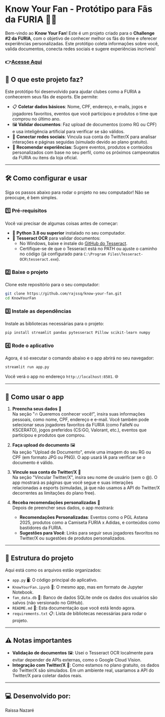 # Know Your Fan - Protótipo para Fãs da FURIA 🐯🔥

Bem-vindo ao **Know Your Fan**! Este é um projeto criado para o **Challenge #2 da FURIA**, com o objetivo de conhecer melhor os fãs do time e oferecer experiências personalizadas. Este protótipo coleta informações sobre você, valida documentos, conecta redes sociais e sugere experiências incríveis!

### 👉[Acesse Aqui](https://furia-487cb4f5168c.herokuapp.com/)

## 🌟 O que este projeto faz?

Este protótipo foi desenvolvido para ajudar clubes como a FURIA a conhecerem seus fãs de esports. Ele permite:

- 📋 **Coletar dados básicos**: Nome, CPF, endereço, e-mails, jogos e jogadores favoritos, eventos que você participou e produtos o time que comprou no último ano.
- 🖼️ **Validar documentos**: Faz upload de documentos (como RG ou CPF) e usa inteligência artificial para verificar se são válidos.
- 📱 **Conectar redes sociais**: Vincula sua conta do Twitter/X para analisar interações e páginas seguidas (simulado devido ao plano gratuito).
- 🎯 **Recomendar experiências**: Sugere eventos, produtos e conteúdos personalizados com base no seu perfil, como os próximos campeonatos da FURIA ou itens da loja oficial.

---

## 🛠️ Como configurar e usar

Siga os passos abaixo para rodar o projeto no seu computador! Não se preocupe, é bem simples.

### 1️⃣ Pré-requisitos

Você vai precisar de algumas coisas antes de começar:

- 🐍 **Python 3.8 ou superior** instalado no seu computador.
- 📖 **Tesseract OCR** para validar documentos:
  - No Windows, baixe e instale do [GitHub do Tesseract](https://github.com/UB-Mannheim/tesseract/wiki).
  - Certifique-se de que o Tesseract está no PATH ou ajuste o caminho no código (já configurado para `C:\Program Files\Tesseract-OCR\tesseract.exe`).

### 2️⃣ Baixe o projeto

Clone este repositório para o seu computador:

```bash
git clone https://github.com/rajssq/know-your-fan.git
cd KnowYourFan
```

### 3️⃣ Instale as dependências

Instale as bibliotecas necessárias para o projeto:

```bash
pip install streamlit pandas pytesseract Pillow scikit-learn numpy
```

### 4️⃣ Rode o aplicativo

Agora, é só executar o comando abaixo e o app abrirá no seu navegador:

```bash
streamlit run app.py
```

Você verá o app no endereço `http://localhost:8501`. 🌐

---

## 📖 Como usar o app

1. **Preencha seus dados** 📝  
   Na seção "🔥 Queremos conhecer você!", insira suas informações pessoais, como nome, CPF, endereço e e-mail. Você também pode selecionar seus jogadores favoritos da FURIA (como FalleN ou KSCERATO), jogos preferidos (CS:GO, Valorant, etc.), eventos que participou e produtos que comprou.

2. **Faça upload do documento** 🖼️  
   Na seção "Upload de Documento", envie uma imagem do seu RG ou CPF (em formato JPG ou PNG). O app usará IA para verificar se o documento é válido.

3. **Vincule sua conta do Twitter/X** 📱  
   Na seção "Vincular Twitter/X", insira seu nome de usuário (sem o @). O app mostrará as páginas que você segue e suas interações relacionadas a esports (simuladas, já que não usamos a API do Twitter/X decorrentes as limitações do plano free).

4. **Receba recomendações personalizadas** 🎯  
   Depois de preencher seus dados, o app mostrará:
   - **Recomendações Personalizadas**: Eventos como o PGL Astana 2025, produtos como a Camiseta FURIA x Adidas, e conteúdos como bastidores da FURIA.
   - **Sugestões para Você**: Links para seguir seus jogadores favoritos no Twitter/X ou sugestões de produtos personalizados.

---

## 📂 Estrutura do projeto

Aqui está como os arquivos estão organizados:

- `app.py` 🖥️: O código principal do aplicativo.
- `KnowYourFan.ipynb` 📓: O mesmo app, mas em formato de Jupyter Notebook.
- `fan_data.db` 💾: Banco de dados SQLite onde os dados dos usuários são salvos (não versionado no GitHub).
- `README.md` 📜: Esta documentação que você está lendo agora.
- `requirements.txt` 📋: Lista de bibliotecas necessárias para rodar o projeto.

---

## ⚠️ Notas importantes

- **Validação de documentos** 🖼️: Usei o Tesseract OCR localmente para evitar depender de APIs externas, como o Google Cloud Vision.
- **Integração com Twitter/X** 📱: Como estamos no plano gratuito, os dados do Twitter/X são simulados. Em um ambiente real, usaríamos a API do Twitter/X para coletar dados reais.

---

## 💻 Desenvolvido por:

Raissa Nazaré
